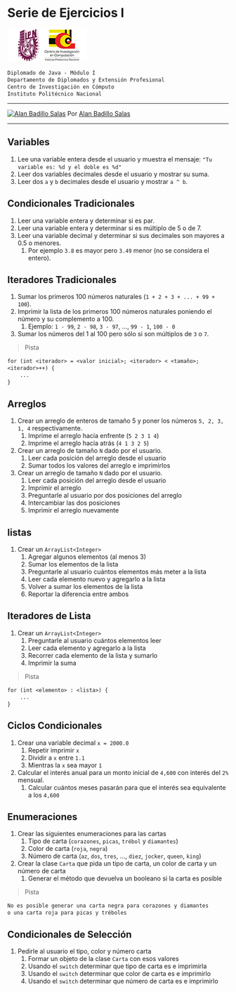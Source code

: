 # Serie de Ejercicios I

![Logo CIC](../notas/figuras/logo.png)

    Diplomado de Java - Módulo I
    Departamento de Diplomados y Extensión Profesional
    Centro de Investigación en Cómputo
    Instituto Politécnico Nacional

---

[![Alan Badillo Salas](https://avatars.githubusercontent.com/u/79223578?s=40&v=4 "Alan Badillo Salas")](https://github.com/dragonnomada) Por [Alan Badillo Salas](https://github.com/dragonnomada)

---

## Variables

1. Lee una variable entera desde el usuario y muestra el mensaje: `"Tu variable es: %d y el doble es %d"`
2. Leer dos variables decimales desde el usuario y mostrar su suma.
3. Leer dos `a` y `b` decimales desde el usuario y mostrar `a ^ b`. 

## Condicionales Tradicionales

1. Leer una variable entera y determinar si es par.
2. Leer una variable entera y determinar si es múltiplo de 5 o de 7.
3. Leer una variable decimal y determinar si sus decimales son mayores a 0.5 o menores. 
   1. Por ejemplo `3.8` es mayor pero `3.49` menor (no se considera el entero).

## Iteradores Tradicionales

1. Sumar los primeros 100 números naturales (`1 + 2 + 3 + ... + 99 + 100`).
2. Imprimir la lista de los primeros 100 números naturales poniendo el número y su complemento a 100.
   1. Ejemplo: `1 - 99`, `2 - 98`, `3 - 97`, ..., `99 - 1`, `100 - 0`
3. Sumar los números del 1 al 100 pero sólo si son múltiplos de `3` o `7`.

> Pista

    for (int <iterador> = <valor inicial>; <iterador> < <tamaño>; <iterador>++) {
        ...
    }

## Arreglos

1. Crear un arreglo de enteros de tamaño 5 y poner los números `5, 2, 3, 1, 4` respectivamente.
   1. Imprime el arreglo hacía enfrente (`5 2 3 1 4`)
   2. Imprime el arreglo hacía atrás (`4 1 3 2 5`)
2. Crear un arreglo de tamaño `N` dado por el usuario.
   1. Leer cada posición del arreglo desde el usuario
   2. Sumar todos los valores del arreglo e imprimirlos
3. Crear un arreglo de tamaño `N` dado por el usuario.
   1. Leer cada posición del arreglo desde el usuario
   2. Imprimir el arreglo
   3. Preguntarle al usuario por dos posiciones del arreglo
   4. Intercambiar las dos posiciones
   5. Imprimir el arreglo nuevamente

## listas

1. Crear un `ArrayList<Integer>`
   1. Agregar algunos elementos (al menos 3)
   2. Sumar los elementos de la lista
   3. Preguntarle al usuario cuántos elementos más meter a la lista
   4. Leer cada elemento nuevo y agregarlo a la lista
   5. Volver a sumar los elementos de la lista
   6. Reportar la diferencia entre ambos

## Iteradores de Lista

1. Crear un `ArrayList<Integer>`
   1. Preguntarle al usuario cuántos elementos leer
   2. Leer cada elemento y agregarlo a la lista
   3. Recorrer cada elemento de la lista y sumarlo
   4. Imprimir la suma
   
> Pista

    for (int <elemento> : <lista>) {
        ...
    }

## Ciclos Condicionales

1. Crear una variable decimal `x = 2000.0`
   1. Repetir imprimir `x`
   2. Dividir a `x` entre `1.1`
   3. Mientras la `x` sea mayor `1`
2. Calcular el interés anual para un monto inicial de `4,600` con interés del `2%` mensual.
   1. Calcular cuántos meses pasarán para que el interés sea equivalente a los `4,600`

## Enumeraciones

1. Crear las siguientes enumeraciones para las cartas
   1. Tipo de carta (`corazones`, `picas`, `trébol` y `diamantes`)
   2. Color de carta (`roja`, `negra`)
   3. Número de carta (`az`, `dos`, `tres`, ..., `diez`, `jocker`, `queen`, `king`)
2. Crear la clase `Carta` que pida un tipo de carta, un color de carta y un número de carta
   1. Generar el método que devuelva un booleano si la carta es posible

> Pista

    No es posible generar una carta negra para corazones y diamantes
    o una carta roja para picas y tréboles

## Condicionales de Selección

1. Pedirle al usuario el tipo, color y número carta
   1. Formar un objeto de la clase `Carta` con esos valores
   2. Usando el `switch` determinar que tipo de carta es e imprimirla
   3. Usando el `switch` determinar que color de carta es e imprimirlo
   4. Usando el `switch` determinar que número de carta es e imprimirlo